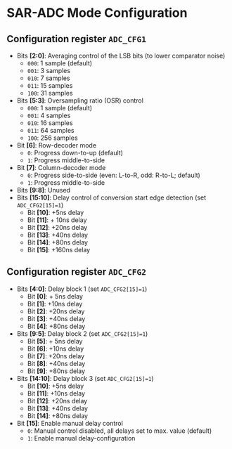 # SAR-ADC Mode Configuration

## Configuration register `ADC_CFG1`

* Bits **[2:0]**: Averaging control of the LSB bits (to lower comparator noise)
  * `000`: 1 sample (default)
  * `001`: 3 samples
  * `010`: 7 samples
  * `011`: 15 samples
  * `100`: 31 samples
* Bits **[5:3]**: Oversampling ratio (OSR) control
  * `000`: 1 sample (default)
  * `001`: 4 samples
  * `010`: 16 samples
  * `011`: 64 samples
  * `100`: 256 samples  
* Bit **[6]**: Row-decoder mode
  * `0`: Progress down-to-up (default)
  * `1`: Progress middle-to-side
* Bit **[7]**: Column-decoder mode
  * `0`: Progress side-to-side (even: L-to-R, odd: R-to-L; default)
  * `1`: Progress middle-to-side
* Bits **[9:8]**: Unused
* Bits **[15:10]**: Delay control of conversion start edge detection (set `ADC_CFG2[15]=1`)
  * Bit **[10]**: +5ns delay
  * Bit **[11]**: + 10ns delay
  * Bit **[12]**: +20ns delay
  * Bit **[13]**: +40ns delay
  * Bit **[14]**: +80ns delay
  * Bit **[15]**: +160ns delay

## Configuration register `ADC_CFG2`

* Bits **[4:0]**: Delay block 1 (set `ADC_CFG2[15]=1`)
  * Bit **[0]**: + 5ns delay
  * Bit **[1]**: +10ns delay
  * Bit **[2]**: +20ns delay
  * Bit **[3]**: +40ns delay
  * Bit **[4]**: +80ns delay
* Bits **[9:5]**: Delay block 2 (set `ADC_CFG2[15]=1`)
  * Bit **[5]**: + 5ns delay
  * Bit **[6]**: +10ns delay
  * Bit **[7]**: +20ns delay
  * Bit **[8]**: +40ns delay
  * Bit **[9]**: +80ns delay
* Bits **[14:10]**: Delay block 3 (set `ADC_CFG2[15]=1`)
  * Bit **[10]**: +5ns delay
  * Bit **[11]**: +10ns delay
  * Bit **[12]**: +20ns delay
  * Bit **[13]**: +40ns delay
  * Bit **[14]**: +80ns delay
* Bit **[15]**: Enable manual delay control
  * `0`: Manual control disabled, all delays set to max. value (default)
  * `1`: Enable manual delay-configuration
